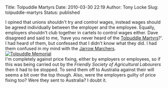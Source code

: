 Title: Tolpuddle Martyrs
Date: 2010-03-30 22:19
Author: Tony Locke
Slug: tolpuddle-martyrs
Status: published

I opined that unions shouldn't try and control wages, instead wages should be agreed individually between the employer and the employee. Equally, employers shouldn't club together in cartels to control wages either. Dave disagreed and said to me, 'have you never heard of the [Tolpuddle Martyrs](http://en.wikipedia.org/wiki/Tolpuddle_Martyrs)?'. I had heard of them, but confessed that I didn't know what they did. I had them confused in my mind with the [Jarrow Marchers](http://en.wikipedia.org/wiki/Jarrow_March).  
[![Tolpuddle Memorial](http://upload.wikimedia.org/wikipedia/commons/thumb/8/8b/Tolpuddle_memorial.jpg/220px-Tolpuddle_memorial.jpg)](http://upload.wikimedia.org/wikipedia/commons/thumb/8/8b/Tolpuddle_memorial.jpg/220px-Tolpuddle_memorial.jpg)  
I'm completely against price fixing, either by employers or employees, so if this was being carried out by the *Friendly Society of Agricultural Labourers* then it had to be stopped. To send them off to Australia against their will seems a bit over the top though. Also, were the employers guilty of price fixing too? Were they sent to Australia? I doubt it.
